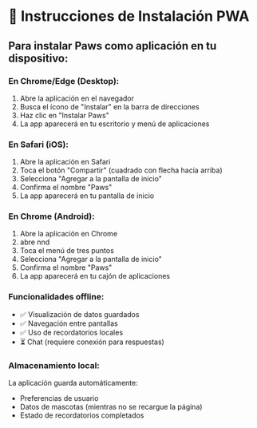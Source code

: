 # 📱 Instrucciones de Instalación PWA

## Para instalar Paws como aplicación en tu dispositivo:

### En Chrome/Edge (Desktop):
1. Abre la aplicación en el navegador
2. Busca el ícono de "Instalar" en la barra de direcciones
3. Haz clic en "Instalar Paws"
4. La app aparecerá en tu escritorio y menú de aplicaciones

### En Safari (iOS):
1. Abre la aplicación en Safari
2. Toca el botón "Compartir" (cuadrado con flecha hacia arriba)
3. Selecciona "Agregar a la pantalla de inicio"
4. Confirma el nombre "Paws"
5. La app aparecerá en tu pantalla de inicio

### En Chrome (Android):
1. Abre la aplicación en Chrome
2. abre nnd
2. Toca el menú de tres puntos
3. Selecciona "Agregar a la pantalla de inicio"
4. Confirma el nombre "Paws"
5. La app aparecerá en tu cajón de aplicaciones

### Funcionalidades offline:
- ✅ Visualización de datos guardados
- ✅ Navegación entre pantallas
- ✅ Uso de recordatorios locales
- ⏳ Chat (requiere conexión para respuestas)

### Almacenamiento local:
La aplicación guarda automáticamente:
- Preferencias de usuario
- Datos de mascotas (mientras no se recargue la página)
- Estado de recordatorios completados
